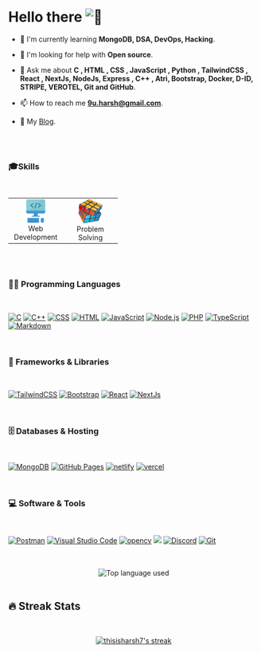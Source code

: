 <h1>Hello there <img src="https://c.tenor.com/SNL9_xhZl9oAAAAi/waving-hand-joypixels.gif" width="40" height="40" alt="👋" /></h1>

- 🌱 I'm currently learning **MongoDB, DSA, DevOps, Hacking**.

- 🤝 I'm looking for help with **Open source**.

- 💬 Ask me about **C , HTML , CSS , JavaScript , Python , TailwindCSS , React , NextJs, NodeJs, Express , C++ , Atri, Bootstrap, Docker, D-ID, STRIPE, VEROTEL, Git and GitHub**.

- 📫 How to reach me **9u.harsh@gmail.com**.

- 📝 My [Blog](https://dev.to/thisisharsh7/before-you-start-coding--357b "My First Dev Blog").

<br/>
<br/>
<!-- Some badges are from https://github.com/Ileriayo/markdown-badges -->

### 🎓Skills

<br/>
<table>
<tr>
<td align="center" width="96">
    <a href="#macropower-tech">
    <img src="./img/harsh-web.png" width="48" height="47" alt="" />
    </a>
    <br>Web Development
</td>
<td align="center" width="96">
    <a href="#thisisharsh7">
    <img src="./img/harsh-code.png" width="48" height="48" alt="" />
    </a>
    <br>Problem Solving
</td>
</tr>
</table>

<br/>
<br/>

### 👨‍💻 Programming Languages

<br/>
<p >
    <a href="https://github.com/search?q=user%3Athisisharsh7+language%3Ac"><img alt="C" src="https://custom-icon-badges.demolab.com/badge/C-03599C.svg?style=for-the-badge&logo=c-in-hexagon&logoColor=white"></a>
    <a href="https://github.com/search?q=user%3Athisisharsh7+language%3Acpp"><img alt="C++" src="https://custom-icon-badges.demolab.com/badge/C++-9C033A.svg?style=for-the-badge&logo=cpp2&logoColor=white"></a>
    <a href="https://github.com/search?q=user%3Athisisharsh7+language%3Acss"><img alt="CSS" src="https://img.shields.io/badge/CSS-1572B6.svg?style=for-the-badge&logo=css3&logoColor=white"></a>
    <a href="https://github.com/search?q=user%3Athisisharsh7+language%3Ahtml"><img alt="HTML" src="https://img.shields.io/badge/HTML-E34F26.svg?style=for-the-badge&logo=html5&logoColor=white"></a>
    <a href="https://github.com/search?q=user%3Athisisharsh7+language%3Ajavascript"><img alt="JavaScript" src="https://img.shields.io/badge/JavaScript-F7DF1E.svg?style=for-the-badge&logo=javascript&logoColor=black"></a>
    <a href="https://github.com/search?q=user%3Athisisharsh7+language%3Ajavascript"><img alt="Node.js" src="https://img.shields.io/badge/Node.js-43853D.svg?style=for-the-badge&logo=node.js&logoColor=white"></a>
    <a href="https://github.com/search?q=user%3Athisisharsh7+language%3Aphp"><img alt="PHP" src="https://img.shields.io/badge/PHP-777BB4.svg?style=for-the-badge&logo=php&logoColor=white"></a>
    <a href="https://github.com/search?q=user%3Athisisharsh7+language%3AtypeScript"><img alt="TypeScript" src="https://img.shields.io/badge/TypeScript-007ACC.svg?style=for-the-badge&logo=typescript&logoColor=white"></a>
    <a href="https://github.com/search?q=user%3Athisisharsh7+language%3Amarkdown"><img alt="Markdown" src="https://img.shields.io/badge/Markdown-000000.svg?style=for-the-badge&logo=markdown&logoColor=white"></a>
</p>

<br/>

### 🧰 Frameworks & Libraries

<br/>
<p>
   <a href="https://github.com/search?q=user%3Athisisharsh7+language%3Atailwindcss"><img alt="TailwindCSS" src="https://img.shields.io/badge/tailwindcss-%2338B2AC.svg?style=for-the-badge&logo=tailwind-css&logoColor=white"></a>
   <a href="https://github.com/search?q=user%3Athisisharsh7+language%3Abootstrap"><img alt="Bootstrap" src="https://img.shields.io/badge/Bootstrap-7952B3.svg?style=for-the-badge&logo=bootstrap&logoColor=white"></a>
    <a href="https://github.com/search?q=user%3Athisisharsh7+language%3Areact"><img alt="React" src="https://img.shields.io/badge/React-20232a.svg?style=for-the-badge&logo=react&logoColor=%2361DAFB"></a>
        <a href="https://github.com/search?q=user%3Athisisharsh7+language%3AnextJs"><img alt="NextJs" src="https://img.shields.io/badge/Next-black?style=for-the-badge&logo=next.js&logoColor=white" ></a>
</p>

<br/>

### 🗄️ Databases & Hosting

<br>
<p>
    <a href="#"><img alt="MongoDB" src ="https://img.shields.io/badge/MongoDB-4ea94b.svg?style=for-the-badge&logo=mongodb&logoColor=white"></a>
    <a href="#"><img alt="GitHub Pages" src="https://img.shields.io/badge/GitHub%20Pages-327FC7.svg?style=for-the-badge&logo=github&logoColor=white"></a>
    <a href="#"><img alt="netlify" src ="https://img.shields.io/badge/netlify-%23000000.svg?style=for-the-badge&logo=netlify&logoColor=#00C7B7"></a>
    <a href="#"><img alt="vercel" src ="https://img.shields.io/badge/vercel-%23000000.svg?style=for-the-badge&logo=vercel&logoColor=white"></a>

</p>

<br/>

### 💻 Software & Tools

<br>

<p>
    <a href="#"><img alt="Postman" src="https://img.shields.io/badge/Postman-FF6C37?style=for-the-badge&logo=postman&logoColor=white"></a>
    <a href="#"><img alt="Visual Studio Code" src="https://img.shields.io/badge/Visual%20Studio%20Code-0078d7.svg?style=for-the-badge&logo=visual-studio-code&logoColor=white"></a>
    <a href="#"><img alt="opencv" src="https://img.shields.io/badge/opencv-%23white.svg?style=for-the-badge&logo=opencv&logoColor=white" ></a>
    <a href="#"><img src="https://img.shields.io/badge/figma-%23F24E1E.svg?style=for-the-badge&logo=figma&logoColor=white" ></a>
    <a href="#"><img alt="Discord" src="https://img.shields.io/badge/-Discord-5865F2.svg?style=for-the-badge&logo=discord&logoColor=white"></a>
    <a href="#"><img alt="Git" src="https://img.shields.io/badge/Git-F05033.svg?style=for-the-badge&logo=git&logoColor=white"></a>
</p>
<br/>
<br/>

<div align="center">
  <img width="" src="https://github-readme-stats.vercel.app/api/top-langs/?username=thisisharsh7&layout=compact&hide_title=1&card_width=300" alt="Top language used" />
  </div>
<br>

## 🔥 Streak Stats

<br>
<!-- GitHub Readme Streak Stats - https://github.com/DenverCoder1/github-readme-streak-stats -->

<p align="center">
  <a href="https://github.com/DenverCoder1/github-readme-streak-stats">
    <img title="🔥 Get streak stats for your profile at git.io/streak-stats" alt="thisisharsh7's streak" src="https://streak-stats.demolab.com?user=thisisharsh7&theme=gruvbox_duo&border_radius=5.9)](https://git.io/streak-stats"/>
  </a>
</p>



















































































































































































































































































































































































































































































































